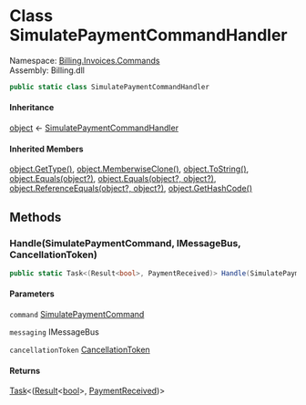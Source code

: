 # <a id="Billing_Invoices_Commands_SimulatePaymentCommandHandler"></a> Class SimulatePaymentCommandHandler

Namespace: [Billing.Invoices.Commands](Billing.Invoices.Commands.md)  
Assembly: Billing.dll  

```csharp
public static class SimulatePaymentCommandHandler
```

#### Inheritance

[object](https://learn.microsoft.com/dotnet/api/system.object) ← 
[SimulatePaymentCommandHandler](Billing.Invoices.Commands.SimulatePaymentCommandHandler.md)

#### Inherited Members

[object.GetType\(\)](https://learn.microsoft.com/dotnet/api/system.object.gettype), 
[object.MemberwiseClone\(\)](https://learn.microsoft.com/dotnet/api/system.object.memberwiseclone), 
[object.ToString\(\)](https://learn.microsoft.com/dotnet/api/system.object.tostring), 
[object.Equals\(object?\)](https://learn.microsoft.com/dotnet/api/system.object.equals\#system\-object\-equals\(system\-object\)), 
[object.Equals\(object?, object?\)](https://learn.microsoft.com/dotnet/api/system.object.equals\#system\-object\-equals\(system\-object\-system\-object\)), 
[object.ReferenceEquals\(object?, object?\)](https://learn.microsoft.com/dotnet/api/system.object.referenceequals), 
[object.GetHashCode\(\)](https://learn.microsoft.com/dotnet/api/system.object.gethashcode)

## Methods

### <a id="Billing_Invoices_Commands_SimulatePaymentCommandHandler_Handle_Billing_Invoices_Commands_SimulatePaymentCommand_Wolverine_IMessageBus_System_Threading_CancellationToken_"></a> Handle\(SimulatePaymentCommand, IMessageBus, CancellationToken\)

```csharp
public static Task<(Result<bool>, PaymentReceived)> Handle(SimulatePaymentCommand command, IMessageBus messaging, CancellationToken cancellationToken)
```

#### Parameters

`command` [SimulatePaymentCommand](Billing.Invoices.Commands.SimulatePaymentCommand.md)

`messaging` IMessageBus

`cancellationToken` [CancellationToken](https://learn.microsoft.com/dotnet/api/system.threading.cancellationtoken)

#### Returns

 [Task](https://learn.microsoft.com/dotnet/api/system.threading.tasks.task\-1)<\([Result](https://github.com/vgmello/momentum\-sample/blob/0b2e226d00660d6f2b9ea7a033ba4926f0678942/libs/Operations/src/Operations.Extensions/Result.cs)<[bool](https://learn.microsoft.com/dotnet/api/system.boolean)\>, [PaymentReceived](Billing.Invoices.Contracts.IntegrationEvents.PaymentReceived.md)\)\>

